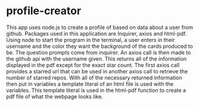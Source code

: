 # profile-creator
This app uses node.js to create a profile of based on data about a user from github. Packages used in this application are Inquirer, axios and html-pdf. Using node to start the program in the terminal, a user enters in their username and the color they want the background of the cards produced to be. The question prompts come from inquirer. An axios call is then made to the github api with the username given. This returns all of the information displayed in the pdf except for the exact star count. The first axios call provides a starred url that can be used in another axios call to retrieve the number of starred repos. With all of the necessary returned information then put in variables a template literal of an html file is used with the variables. This template literal is used in the html-pdf function to create a pdf file of what the webpage looks like.  
